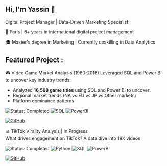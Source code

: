 ## Hi, I'm Yassin 👋

Digital Project Manager | Data-Driven Marketing Specialist

📍 Paris | 6+ years in international digital project management

🎓 Master's degree in Marketing | Currently upskilling in Data Analytics

## Featured Project :

🎮 Video Game Market Analysis (1980-2016)
Leveraged SQL and Power BI to uncover key industry trends: 
- Analyzed **16,598 game titles** using SQL and Power BI to uncover:
- Regional market trends (NA vs EU vs JP vs Other markets)
- Platform dominance patterns
  
![Status: Completed](https://img.shields.io/badge/STATUS-COMPLETED-brightgreen)
![SQL](https://img.shields.io/badge/SQL-SQLite-orange)
![PowerBI](https://img.shields.io/badge/Power_BI-Visualization-yellow)

[![GitHub](https://img.shields.io/badge/View_on_GitHub-181717?style=for-the-badge&logo=github&logoColor=white)](https://github.com/YassinAnalytics/video-games-sales-analysis)




📊 TikTok Virality Analysis | In Progress  
What drives engagement on TikTok? A data dive into 19K videos

![Status: Completed](https://img.shields.io/badge/STATUS-COMPLETED-brightgreen)
![Python](https://img.shields.io/badge/Python-3.10%2B-blue)
![SQL](https://img.shields.io/badge/SQL-SQLite-orange)
![PowerBI](https://img.shields.io/badge/Power_BI-Visualization-yellow)

[![GitHub](https://img.shields.io/badge/View_on_GitHub-181717?style=for-the-badge&logo=github&logoColor=white)](https://github.com/YassinAnalytics/tiktok-engagement-analysis)

<!--
**YassinAnalytics/YassinAnalytics** is a ✨ _special_ ✨ repository because its `README.md` (this file) appears on your GitHub profile.

Here are some ideas to get you started:

- 🔭 I’m currently working on ...
- 🌱 I’m currently learning ...
- 👯 I’m looking to collaborate on ...
- 🤔 I’m looking for help with ...
- 💬 Ask me about ...
- 📫 How to reach me: ...
- 😄 Pronouns: ...
- ⚡ Fun fact: ...
-->
